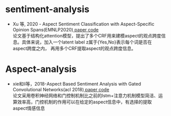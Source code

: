 # sentiment-analysis

- Xu 等, 2020 - Aspect Sentiment Classification with Aspect-Specific Opinion Spans(EMNLP2020)<a href="https://www.aclweb.org/anthology/2020.emnlp-main.288/"> paper</a><a href="https://github.com/xuuuluuu/Aspect-Sentiment-Classification"> code</a><br/>
论文基于结构化attention模型，提出了多个CRF用来建模aspect的观点跨度信息。具体来说，加入一个latent label z属于{Yes,No}表示每个词是否在 aspect跨度之内，
再用多个CRF提取aspect的观点跨度信息。

# Aspect-analysis
- xie和li等，2018-Aspect Based Sentiment Analysis with Gated Convolutional Networks(acl 2018)<a href="https://www.aclweb.org/anthology/P18-1234/"> paper</a><a href=" https://github.com/wxue004cs/GCAE"> code</a><br/>
论文采用卷积神经网络和门控制机制比之前的lstm+注意力机制模型简洁、运算效率高，门控机制的作用可以在给定的aspect信息中，有选择的提取aspect情感信息

